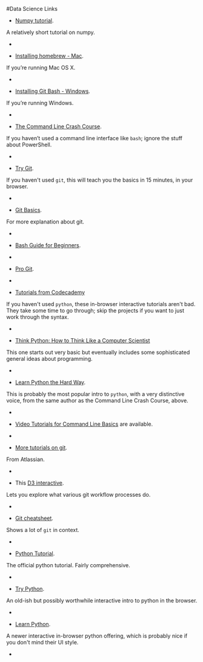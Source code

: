 #Data Science Links


* [Numpy tutorial](http://www.python-course.eu/numpy.php).

 A relatively short tutorial on numpy.

-

* [Installing homebrew - Mac](http://brew.sh/#install). 
 
 If you’re running Mac OS X.
 
-

* [Installing Git Bash - Windows](http://openhatch.org/missions/windows-setup/install-git-bash).

 If you’re running Windows.

-

* [The Command Line Crash Course](http://cli.learncodethehardway.org/book/). 
 
 If you haven’t used a command line interface like `bash`; ignore the stuff about PowerShell.

-

* [Try Git](http://try.github.io/).
 
 If you haven't used `git`, this will teach you the basics in 15 minutes, in your browser. 

-

* [Git Basics](https://www.atlassian.com/git/tutorial/git-basics).

 For more explanation about git.

-

* [Bash Guide for Beginners](http://writers.fultus.com/garrels/ebooks/Machtelt_Garrels_Bash_Guide_for_Beginners_2nd_Ed.pdf).

-

* [Pro Git](http://git-scm.com/book).

-

*  [Tutorials from Codecademy](http://www.codecademy.com/tracks/python)
 
 If you haven't used `python`, these in-browser interactive tutorials aren't bad. They take some time to go through; skip the projects if you want to just work through the syntax.

-

* [Think Python: How to Think Like a Computer Scientist](http://www.greenteapress.com/thinkpython/thinkpython.pdf)

 This one starts out very basic but eventually includes some sophisticated general ideas about programming.

-

* [Learn Python the Hard Way](http://learnpythonthehardway.org/book/).

 This is probably the most popular intro to `python`, with a very distinctive voice, from the same author as the Command Line Crash Course, above.

-

* [Video Tutorials for Command Line Basics](http://drupalize.me/series/command-line-basics-series) are available.

-

* [More tutorials on git](https://www.atlassian.com/git/).

 From Atlassian.

-

* This [D3 interactive](http://www.wei-wang.com/ExplainGitWithD3/).

 Lets you explore what various git workflow processes do.

-

* [Git cheatsheet](http://ndpsoftware.com/git-cheatsheet.html).

 Shows a lot of `git` in context.

-

* [Python Tutorial](http://docs.python.org/2/tutorial/).

 The official python tutorial. Fairly comprehensive.

-

* [Try Python](http://www.trypython.org/).

 An old-ish but possibly worthwhile interactive intro to python in the browser.

-

* [Learn Python](http://www.learnpython.org/).

 A newer interactive in-browser python offering, which is probably nice if you don't mind their UI style.

-
